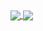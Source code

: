 <a href="https://github-readme-stats.vercel.app/api?username=Ted-18&count_private=true">
  <img align="center" src="https://github-readme-stats.vercel.app/api?username=Ted-18&count_private=true" />
</a>
<a href="https://github-readme-stats.vercel.app/api/top-langs/?username=Ted-18">
  <img align="center" src="https://github-readme-stats.vercel.app/api/top-langs/?username=Ted-18" />
</a>
